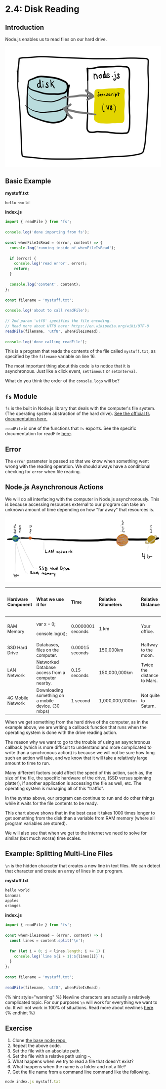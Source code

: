 # 2.4: Disk Reading

## Introduction

Node.js enables us to read files on our hard drive.

![](../.gitbook/assets/disk-node.jpg)

## Basic Example

**mystuff.txt**

```javascript
hello world
```

**index.js**

```javascript
import { readFile } from 'fs';

console.log('done importing from fs');

const whenFileIsRead = (error, content) => {
  console.log('running inside of whenFileIsRead');

  if (error) {
    console.log('read error', error);
    return;
  }

  console.log('content', content);
};

const filename = 'mystuff.txt';

console.log('about to call readFile');

// 2nd param 'utf8' specifies the file encoding.
// Read more about UTF8 here: https://en.wikipedia.org/wiki/UTF-8
readFile(filename, 'utf8', whenFileIsRead);

console.log('done calling readFile');
```

This is a program that reads the contents of the file called `mystuff.txt`, as specified by the `filename` variable on line 16.

The most important thing about this code is to notice that it is asynchronous. Just like a click event, `setTimeout` or `setInterval`.

What do you think the order of the `console.log`s will be?

## `fs` Module

`fs` is the built in Node.js library that deals with the computer's file system. \(The operating system abstraction of the hard drive\). [See the official fs documentation here.](https://nodejs.org/api/fs.html)

`readFile` is one of the functions that `fs` exports. See the specific documentation for readFile [here](https://nodejs.org/api/fs.html#fs_fs_readfile_path_options_callback).

## Error

The `error` parameter is passed so that we know when something went wrong with the reading operation. We should always have a conditional checking for `error` when file reading.

## Node.js Asynchronous Actions

We will do all interfacing with the computer in Node.js asynchronously. This is because accessing resources external to our program can take an unknown amount of time depending on how "far away" that resources is.

![](../.gitbook/assets/my-document-2-2.jpg)

<table>
  <thead>
    <tr>
      <th style="text-align:left">Hardware Component</th>
      <th style="text-align:left">What we use it for</th>
      <th style="text-align:left">Time</th>
      <th style="text-align:left">Relative Kilometers</th>
      <th style="text-align:left">Relative Distance</th>
      <th style="text-align:left">x Times Slower Than RAM</th>
    </tr>
  </thead>
  <tbody>
    <tr>
      <td style="text-align:left">RAM Memory</td>
      <td style="text-align:left">
        <p>var x = 0;</p>
        <p>console.log(x);</p>
      </td>
      <td style="text-align:left">0.0000001 seconds</td>
      <td style="text-align:left">1 km</td>
      <td style="text-align:left">Your office.</td>
      <td style="text-align:left">~</td>
    </tr>
    <tr>
      <td style="text-align:left">SSD Hard Drive</td>
      <td style="text-align:left">Databases, files on the computer.</td>
      <td style="text-align:left">0.00015 seconds</td>
      <td style="text-align:left">150,000km</td>
      <td style="text-align:left">Halfway to the moon.</td>
      <td style="text-align:left">10&#xB3;</td>
    </tr>
    <tr>
      <td style="text-align:left">LAN Network</td>
      <td style="text-align:left">Networked Database access from a computer nearby.</td>
      <td style="text-align:left">0.15 seconds</td>
      <td style="text-align:left">150,000,000km</td>
      <td style="text-align:left">Twice the distance to Mars.</td>
      <td style="text-align:left">10&#x2078;</td>
    </tr>
    <tr>
      <td style="text-align:left">4G Mobile Network</td>
      <td style="text-align:left">Downloading something on a mobile device. (30 mbps)</td>
      <td style="text-align:left">1 second</td>
      <td style="text-align:left">1,000,000,000km</td>
      <td style="text-align:left">Not quite to Saturn.</td>
      <td style="text-align:left">10&#x2079;</td>
    </tr>
  </tbody>
</table>

When we get something from the hard drive of the computer, as in the example above, we are writing a callback function that runs when the operating system is done with the drive reading action.

The reason why we want to go to the trouble of using an asynchronous callback \(which is more difficult to understand and more complicated to write than a synchronous action\) is because we will not be sure how long such an action will take, and we know that it will take a relatively large amount to time to run.

Many different factors could affect the speed of this action, such as, the size of the file, the specific hardware of the drive, \(SSD versus spinning platter\), if another application is accessing the file as well, etc. The operating system is managing all of this "traffic".

In the syntax above, our program can continue to run and do other things while it waits for the file contents to be ready.

This chart above shows that in the best case it takes 1000 times longer to get something from the disk than a variable from RAM memory \(where all program variables are stored\).

We will also see that when we get to the internet we need to solve for similar \(but much worse\) time scales.

## Example: Splitting Multi-Line Files

`\n` is the hidden character that creates a new line in text files. We can detect that character and create an array of lines in our program.

**mystuff.txt**

```javascript
hello world
bananas
apples
oranges
```

**index.js**

```javascript
import { readFile } from 'fs';

const whenFileIsRead = (error, content) => {
  const lines = content.split('\n');

  for (let i = 0; i < lines.length; i += 1) {
    console.log(`line ${i + 1}:${lines[i]}`);
  }
};

const filename = 'mystuff.txt';

readFile(filename, 'utf8', whenFileIsRead);
```

{% hint style="warning" %}
Newline characters are actually a relatively complicated topic. For our purposes `\n` will work for everything we want to do. It will not work in 100% of situations. Read more about newlines [here](https://en.wikipedia.org/wiki/Newline).
{% endhint %}

## Exercise

1. Clone [the base node repo.](https://github.com/rocketacademy/base-node-swe1)
2. Repeat the above code.
3. Set the file with an absolute path.
4. Set the file with a relative path using `~`.
5. What happens when we try to read a file that doesn't exist?
6. What happens when the name is a folder and not a file?
7. Get the file name from a command line command like the following.

```javascript
node index.js mystuff.txt
```

